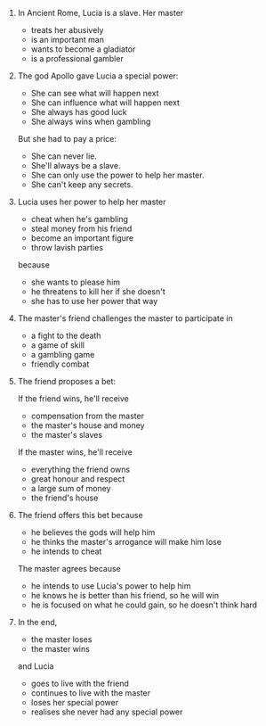 ---
---

1. In Ancient Rome, Lucia is a slave. Her master

   * treats her abusively
   * is an important man
   * wants to become a gladiator
   * is a professional gambler

2. The god Apollo gave Lucia a special power:

   * She can see what will happen next
   * She can influence what will happen next
   * She always has good luck
   * She always wins when gambling

   But she had to pay a price:

   * She can never lie.
   * She'll always be a slave.
   * She can only use the power to help her master.
   * She can't keep any secrets.

3. Lucia uses her power to help her master

   * cheat when he's gambling
   * steal money from his friend
   * become an important figure
   * throw lavish parties

   because

   * she wants to please him
   * he threatens to kill her if she doesn't
   * she has to use her power that way

4. The master's friend challenges the master to participate in

   * a fight to the death
   * a game of skill
   * a gambling game
   * friendly combat

5. The friend proposes a bet:
   
   If the friend wins, he'll receive

   * compensation from the master
   * the master's house and money
   * the master's slaves

   If the master wins, he'll receive

   * everything the friend owns
   * great honour and respect
   * a large sum of money
   * the friend's house

6. The friend offers this bet because

   * he believes the gods will help him
   * he thinks the master's arrogance will make him lose
   * he intends to cheat

   The master agrees because

   * he intends to use Lucia's power to help him
   * he knows he is better than his friend, so he will win
   * he is focused on what he could gain, so he doesn't think hard

7. In the end,

   * the master loses
   * the master wins
   
   and Lucia
   
   * goes to live with the friend
   * continues to live with the master
   * loses her special power
   * realises she never had any special power